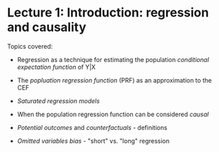 # Lecture 1: Introduction: regression and causality

Topics covered:

* Regression as a technique for estimating the population <em>conditional expectation function</em> of Y|X

* The <em>popluation regression function</em> (PRF) as an approximation to the CEF

* <em>Saturated regression models</em> 

* When the population regression function can be considered <em>causal</em>

* <em>Potential outcomes</em> and <em>counterfactuals</em> - definitions

* <em>Omitted variables bias</em> - "short" vs. "long" regression